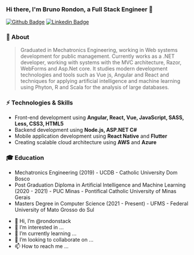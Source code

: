 ### Hi there, I'm Bruno Rondon, a Full Stack Engineer 👋

[![Github Badge](https://img.shields.io/badge/-Github-000?style=flat-square&logo=Github&logoColor=white&link=https://github.com/rondon23)](https://github.com/rondon23)
[![Linkedin Badge](https://img.shields.io/badge/-LinkedIn-blue?style=flat-square&logo=Linkedin&logoColor=white&link=https://www.linkedin.com/in/bruno-rondon-da-silva/)](https://www.linkedin.com/in/bruno-rondon-da-silva/)


### :punch: About
> Graduated in Mechatronics Engineering, working in Web systems development for public management. Currently works as a .NET developer, working with systems with the MVC architecture, Razor, WebForms and Asp.Net core. It studies modern development technologies and tools such as Vue js, Angular and React and techniques for applying artificial intelligence and machine learning using Phyton, R and Scala for the analysis of large databases.


### :zap: Technologies & Skills
* Front-end development using **Angular, React, Vue, JavaScript, SASS, Less, CSS3, HTML5**
* Backend development using **Node.js, ASP.NET C#**
* Mobile application development using **React Native** and **Flutter**
* Creating scalable cloud architecture using **AWS** and **Azure**

### :mortar_board: Education
* Mechatronics Engineering (2019) - UCDB - Catholic University Dom Bosco
* Post Graduation Diploma in Artificial Intelligence and Machine Learning (2020 - 2021) - PUC Minas - Pontifical Catholic University of Minas Gerais
* Masters Degree in Computer Science (2021 - Present) - UFMS - Federal University of Mato Grosso do Sul

<!--
Here are some ideas to get you started:

- 🔭 I’m currently working on ...
- 🌱 I’m currently learning ...
- 👯 I’m looking to collaborate on ...
- 🤔 I’m looking for help with ...
- 💬 Ask me about ...
- 📫 How to reach me: ...
- 😄 Pronouns: ...
- ⚡ Fun fact: ...
-->

- 👋 Hi, I’m @rondonstack
- 👀 I’m interested in ...
- 🌱 I’m currently learning ...
- 💞️ I’m looking to collaborate on ...
- 📫 How to reach me ...

<!---
rondonstack/rondonstack is a ✨ special ✨ repository because its `README.md` (this file) appears on your GitHub profile.
You can click the Preview link to take a look at your changes.
--->
